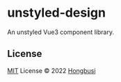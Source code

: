 # unstyled-design

An unstyled Vue3 component library.

## License

[MIT](./LICENSE) License © 2022 [Hongbusi](https://github.com/Hongbusi) 

